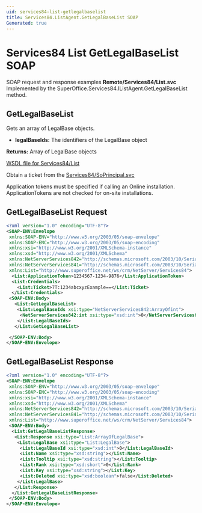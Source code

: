 ```yaml
---
uid: services84-list-getlegalbaselist
title: Services84.ListAgent.GetLegalBaseList SOAP
Generated: true
---
```


# Services84 List GetLegalBaseList SOAP

SOAP request and response examples **Remote/Services84/List.svc**
Implemented by the <see cref="M:SuperOffice.Services84.IListAgent.GetLegalBaseList">SuperOffice.Services84.IListAgent.GetLegalBaseList</see> method.

## GetLegalBaseList

Gets an array of LegalBase objects.

* **legalBaseIds:** The identifiers of the LegalBase object

**Returns:** Array of LegalBase objects


[WSDL file for Services84/List](../Services84-List.md)

Obtain a ticket from the [Services84/SoPrincipal.svc](../SoPrincipal/index.md)

Application tokens must be specified if calling an Online installation. ApplicationTokens are not checked for on-site installations.

## GetLegalBaseList Request

```xml
<?xml version="1.0" encoding="UTF-8"?>
<SOAP-ENV:Envelope
 xmlns:SOAP-ENV="http://www.w3.org/2003/05/soap-envelope"
 xmlns:SOAP-ENC="http://www.w3.org/2003/05/soap-encoding"
 xmlns:xsi="http://www.w3.org/2001/XMLSchema-instance"
 xmlns:xsd="http://www.w3.org/2001/XMLSchema"
 xmlns:NetServerServices842="http://schemas.microsoft.com/2003/10/Serialization/Arrays"
 xmlns:NetServerServices841="http://schemas.microsoft.com/2003/10/Serialization/"
 xmlns:List="http://www.superoffice.net/ws/crm/NetServer/Services84">
  <List:ApplicationToken>1234567-1234-9876</List:ApplicationToken>
  <List:Credentials>
    <List:Ticket>7T:1234abcxyzExample==</List:Ticket>
  </List:Credentials>
 <SOAP-ENV:Body>
   <List:GetLegalBaseList>
    <List:LegalBaseIds xsi:type="NetServerServices842:ArrayOfint">
     <NetServerServices842:int xsi:type="xsd:int">0</NetServerServices842:int>
    </List:LegalBaseIds>
   </List:GetLegalBaseList>

 </SOAP-ENV:Body>
</SOAP-ENV:Envelope>

```


## GetLegalBaseList Response

```xml
<?xml version="1.0" encoding="UTF-8"?>
<SOAP-ENV:Envelope
 xmlns:SOAP-ENV="http://www.w3.org/2003/05/soap-envelope"
 xmlns:SOAP-ENC="http://www.w3.org/2003/05/soap-encoding"
 xmlns:xsi="http://www.w3.org/2001/XMLSchema-instance"
 xmlns:xsd="http://www.w3.org/2001/XMLSchema"
 xmlns:NetServerServices842="http://schemas.microsoft.com/2003/10/Serialization/Arrays"
 xmlns:NetServerServices841="http://schemas.microsoft.com/2003/10/Serialization/"
 xmlns:List="http://www.superoffice.net/ws/crm/NetServer/Services84">
 <SOAP-ENV:Body>
  <List:GetLegalBaseListResponse>
   <List:Response xsi:type="List:ArrayOfLegalBase">
    <List:LegalBase xsi:type="List:LegalBase">
     <List:LegalBaseId xsi:type="xsd:int">0</List:LegalBaseId>
     <List:Name xsi:type="xsd:string"></List:Name>
     <List:Tooltip xsi:type="xsd:string"></List:Tooltip>
     <List:Rank xsi:type="xsd:short">0</List:Rank>
     <List:Key xsi:type="xsd:string"></List:Key>
     <List:Deleted xsi:type="xsd:boolean">false</List:Deleted>
    </List:LegalBase>
   </List:Response>
  </List:GetLegalBaseListResponse>
 </SOAP-ENV:Body>
</SOAP-ENV:Envelope>

```

